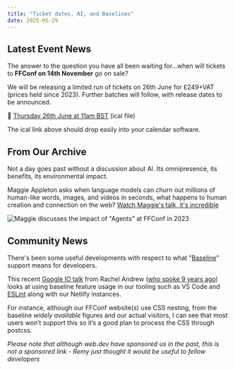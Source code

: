 ```yaml
---
title: "Ticket dates, AI, and Baselines"
date: 2025-05-29
---
```


## Latest Event News

The answer to the question you have all been waiting for...when will tickets to
**FFConf on 14th November** go on sale?

We will be releasing a limited run of tickets on 26th June for £249+VAT (prices held since 2023). Further batches will follow, with release dates to be announced.

📆 [Thursday 26th June at 11am BST](https://ffconf.org/assets/2025-early-tickets.ics) (ical file)

The ical link above should drop easily into your calendar software.

## From Our Archive

Not a day goes past without a discussion about AI. Its omnipresence, its benefits, its environmental impact.

Maggie Appleton asks when language models can churn out millions of human-like words, images, and videos in seconds, what happens to human creation and connection on the web? [Watch Maggie's talk, it's incredible](https://ffconf.org/talks/2023_maggie/)

![Maggie discusses the impact of "Agents" at FFConf in 2023](https://ffconf.org/images/speakers/maggie.jpg)

## Community News

There's been some useful developments with respect to what "[Baseline](https://web.dev/baseline/)" support means for developers.

This recent [Google IO talk](https://www.youtube.com/watch?v=beYbnNT_02U) from Rachel Andrew ([who spoke 9 years ago](https://ffconf.org/talks/next-level-css/)) looks at using baseline feature usage in our tooling such as VS Code and [ESLint](https://github.com/GoogleChromeLabs/baseline-demos/tree/main/tooling/eslint) along with our Netlify instances.

For instance, although our FFConf website(s) use CSS nesting, from the baseline _widely available_ figures and our actual visitors, I can see that most users won’t support this so it’s a good plan to process the CSS through postcss.

_Please note that although web.dev have sponsored us in the past, this is not a sponsored link - Remy just thought it would be useful to fellow developers_